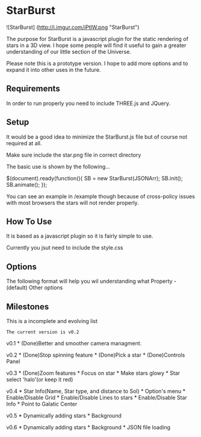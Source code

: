 StarBurst
=========

![StarBurst]
(http://i.imgur.com/iPtIW.png "StarBurst")

The purpose for StarBurst is a javascript plugin for the static rendering of stars in a 3D view. I hope some people will find it useful to gain a greater understanding of our little section of the Universe.

Please note this is a prototype version. I hope to add more options and to expand it into other uses in the future.

Requirements
-----------

In order to run properly you need to include THREE.js and JQuery. 


Setup
-----

It would be a good idea to minimize the StarBurst.js file but of course not required at all.

Make sure include the star.png file in correct directory

The basic use is shown by the following...

$(document).ready(function(){
SB = new StarBurst(JSONArr);
SB.init();
SB.animate();
});

You can see an example in /example though because of cross-policy issues with most browsers the stars will not render properly.

How To Use
----------

It is based as a javascript plugin so it is fairly simple to use.

Currently you jsut need to include the style.css 


Options
-------

The following format will help you wil understanding what
	Property - (default) Other options


Milestones
----------
	
This is a incomplete and evolving list
	
	The current version is v0.2
	
v0.1
	* (Done)Better and smoother camera managment.

v0.2
	* (Done)Stop spinning feature
	* (Done)Pick a star 
	* (Done)Controls Panel

v0.3
	* (Done)Zoom features
	* Focus on star
	* Make stars glowy
	* Star select 'halo'(or keep it red)
	
v0.4
	* Star Info(Name, Star type, and distance to Sol)
	* Option's menu
		* Enable/Disable Grid
		* Enable/Disable Lines to stars
		* Enable/Disable Star Info
	* Point to Galatic Center

v0.5
	* Dynamically adding stars
	* Background

v0.6
	* Dynamically adding stars
	* Background
	* JSON file loading





